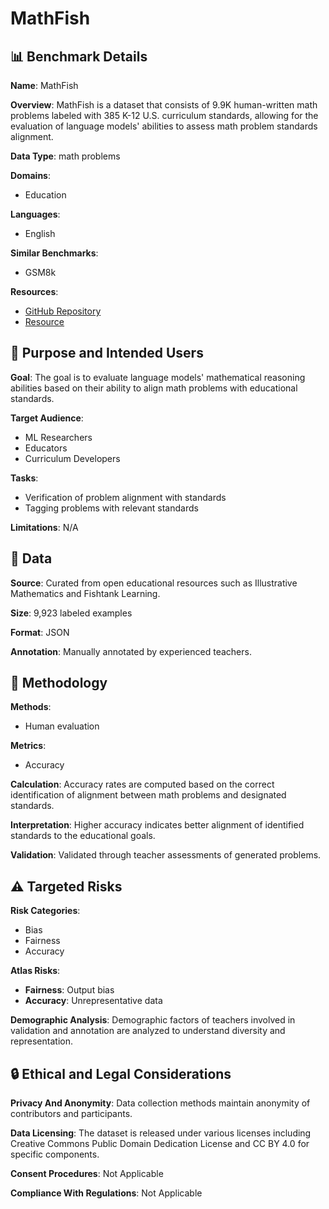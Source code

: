 # MathFish

## 📊 Benchmark Details

**Name**: MathFish

**Overview**: MathFish is a dataset that consists of 9.9K human-written math problems labeled with 385 K-12 U.S. curriculum standards, allowing for the evaluation of language models' abilities to assess math problem standards alignment.

**Data Type**: math problems

**Domains**:
- Education

**Languages**:
- English

**Similar Benchmarks**:
- GSM8k

**Resources**:
- [GitHub Repository](https://github.com/allenai/mathfish)
- [Resource](https://huggingface.co/datasets/allenai/mathfish)

## 🎯 Purpose and Intended Users

**Goal**: The goal is to evaluate language models' mathematical reasoning abilities based on their ability to align math problems with educational standards.

**Target Audience**:
- ML Researchers
- Educators
- Curriculum Developers

**Tasks**:
- Verification of problem alignment with standards
- Tagging problems with relevant standards

**Limitations**: N/A

## 💾 Data

**Source**: Curated from open educational resources such as Illustrative Mathematics and Fishtank Learning.

**Size**: 9,923 labeled examples

**Format**: JSON

**Annotation**: Manually annotated by experienced teachers.

## 🔬 Methodology

**Methods**:
- Human evaluation

**Metrics**:
- Accuracy

**Calculation**: Accuracy rates are computed based on the correct identification of alignment between math problems and designated standards.

**Interpretation**: Higher accuracy indicates better alignment of identified standards to the educational goals.

**Validation**: Validated through teacher assessments of generated problems.

## ⚠️ Targeted Risks

**Risk Categories**:
- Bias
- Fairness
- Accuracy

**Atlas Risks**:
- **Fairness**: Output bias
- **Accuracy**: Unrepresentative data

**Demographic Analysis**: Demographic factors of teachers involved in validation and annotation are analyzed to understand diversity and representation.

## 🔒 Ethical and Legal Considerations

**Privacy And Anonymity**: Data collection methods maintain anonymity of contributors and participants.

**Data Licensing**: The dataset is released under various licenses including Creative Commons Public Domain Dedication License and CC BY 4.0 for specific components.

**Consent Procedures**: Not Applicable

**Compliance With Regulations**: Not Applicable
